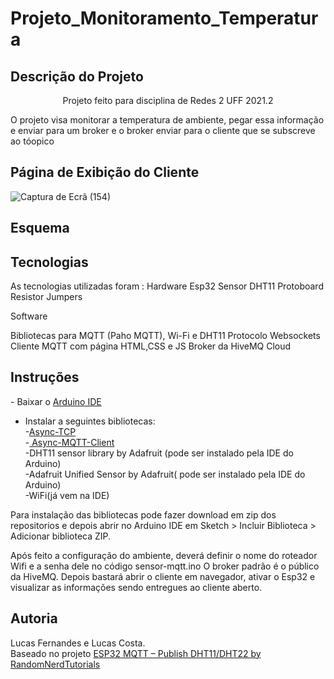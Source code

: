# Projeto_Monitoramento_Temperatura
<h2> Descrição do Projeto </h2>
<p align="center">Projeto feito para disciplina de Redes 2 UFF 2021.2</p>
<p>O projeto visa monitorar a temperatura de ambiente, pegar essa informação e enviar para um broker e o broker enviar para o cliente que se subscreve ao tóopico</p>

<h2> Página de Exibição do Cliente </h2>

![Captura de Ecrã (154)](https://user-images.githubusercontent.com/55035273/152375995-e90f957e-7cbe-4985-9186-2d41dc5ae601.png)

<h2> Esquema </h2>

<h2> Tecnologias </h2>
<p>As tecnologias utilizadas foram :
Hardware
Esp32
Sensor DHT11  
Protoboard
Resistor 
Jumpers

Software

Bibliotecas para MQTT (Paho MQTT), Wi-Fi e DHT11
Protocolo Websockets
Cliente MQTT com página HTML,CSS e JS
Broker da HiveMQ Cloud

</p>

<h2> Instruções </h2>
<p >
- Baixar o <a href="https://www.arduino.cc/en/software">Arduino IDE</a>

- Instalar a seguintes bibliotecas:</br>
  -<a href="https://github.com/me-no-dev/AsyncTCP">Async-TCP</a> </br>
  -<a href="https://github.com/marvinroger/async-mqtt-client"> Async-MQTT-Client</a> </br>
  -DHT11 sensor library by Adafruit (pode ser instalado pela IDE do Arduino)</br>
  -Adafruit Unified Sensor by Adafruit( pode ser instalado pela IDE do Arduino)</br>
  -WiFi(já vem na IDE)</br>

Para instalação das bibliotecas pode fazer download em zip dos repositorios e depois abrir no Arduino IDE em Sketch > Incluir Biblioteca > Adicionar biblioteca ZIP.
</p>

<p>
  Após feito a configuração do ambiente, deverá definir o nome do roteador Wifi e a senha dele no código sensor-mqtt.ino
  O broker padrão é o público da HiveMQ.
  Depois bastará abrir o cliente em navegador, ativar o Esp32 e visualizar as informações sendo entregues ao cliente aberto.
</p>

<h2> Autoria </h2>
<p>
Lucas Fernandes e Lucas Costa.</br>
Baseado no projeto <a href="https://randomnerdtutorials.com/esp32-mqtt-publish-dht11-dht22-arduino/#:~:text=The%20ESP32%20is%20publishing%20temperature,topics%20and%20receive%20the%20readings.">ESP32 MQTT – Publish DHT11/DHT22 by RandomNerdTutorials</a>
</p>
